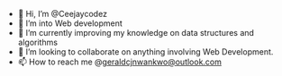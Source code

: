 - 👋 Hi, I’m @Ceejaycodez
- 👀 I’m into Web development 
- 🌱 I’m currently improving my knowledge on data structures and algorithms
- 💞️ I’m looking to collaborate on anything involving Web Development.
- 📫 How to reach me @geraldcjnwankwo@outlook.com

<!---
Ceejaycodez/Ceejaycodez is a ✨ special ✨ repository because its `README.md` (this file) appears on your GitHub profile.
You can click the Preview link to take a look at your changes.
--->
